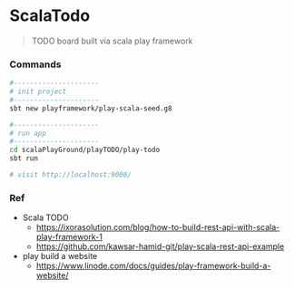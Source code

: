 # ScalaTodo
> TODO board built via scala play framework

### Commands
```bash
#---------------------
# init project
#---------------------
sbt new playframework/play-scala-seed.g8
```

```bash
#---------------------
# run app
#---------------------
cd scalaPlayGround/playTODO/play-todo
sbt run

# visit http://localhost:9000/
```

### Ref
- Scala TODO
	- https://ixorasolution.com/blog/how-to-build-rest-api-with-scala-play-framework-1
	- https://github.com/kawsar-hamid-git/play-scala-rest-api-example
- play build a website
	- https://www.linode.com/docs/guides/play-framework-build-a-website/